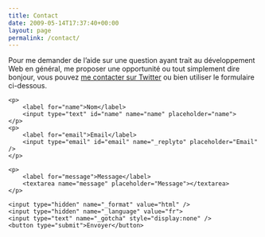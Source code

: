 ```yaml
---
title: Contact
date: 2009-05-14T17:37:40+00:00
layout: page
permalink: /contact/
---
```

Pour me demander de l&rsquo;aide sur une question ayant trait au développement Web en général, me proposer une opportunité ou tout simplement dire bonjour, vous pouvez [me contacter sur Twitter](https://twitter.com/nighcrawl) ou bien utiliser le formulaire ci-dessous.

<form class="contact-form" method="POST" action="http://formspree.io/dont@spam.me">

	<p>
		<label for="name">Nom</label>
		<input type="text" id="name" name="name" placeholder="name">
	</p>
	<p>
		<label for="email">Email</label>
		<input type="email" id="email" name="_replyto" placeholder="Email" />
	</p>

	<p>
		<label for="message">Message</label>
		<textarea name="message" placeholder="Message"></textarea>
	</p>

	<input type="hidden" name="_format" value="html" />
	<input type="hidden" name="_language" value="fr">
	<input type="text" name="_gotcha" style="display:none" />
	<button type="submit">Envoyer</button>
</form>